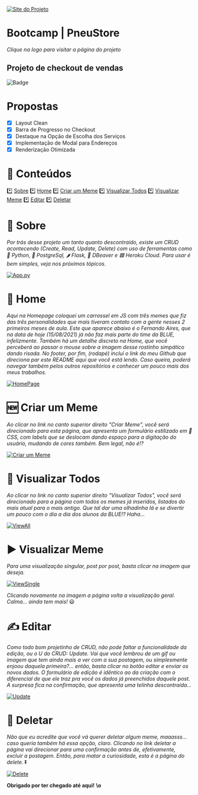 [![Site do Projeto](https://i.imgur.com/5U1yeQ0.png)](https://bluememers.herokuapp.com/)
# Bootcamp | PneuStore
*Clique na logo para visitar a página do projeto*
## Projeto de checkout de vendas

![Badge](https://img.shields.io/date/1630014400)

### 

# Propostas

- [x] Layout Clean
- [x] Barra de Progresso no Checkout
- [x] Destaque na Opção de Escolha dos Serviços 
- [x] Implementação de Modal para Endereços
- [x] Renderização Otimizada 

:memo: Conteúdos
=================
<!--ts-->
   *️⃣ [Sobre](#Sobre)
   *️⃣ [Home](#Home)
   *️⃣ [Criar um Meme](#Create)
   *️⃣ [Visualizar Todos](#Read-All)
   *️⃣ [Visualizar Meme](#Read-Single)
   *️⃣ [Editar](#Update)
   *️⃣ [Deletar](#Delete)
<!--te-->

# 🎉 Sobre <a name="Sobre"></a>
*Por trás desse projeto um tanto quanto descontraído, existe um CRUD acontecendo (Create, Read, Update, Delete) com uso de ferramentas como 🐍 Python, 🐘 PostgreSql, 🌶️ Flask, 🐻 DBeaver e 🟪 Heroku Cloud. Para usar é bem simples, veja nos próximos tópicos.*

[![App.py](https://i.imgur.com/4iKJkDE.png)](https://github.com/GHEPT/ProjCRUD_Mod2#readme)

# 🤩 Home <a name="Home"></a>
*Aqui na Homepage coloquei um carrossel em JS com três memes que fiz das três personalidades que mais tiveram contato com a gente nesses 2 primeiros meses de aula. Este que aparece abaixo é o Fernando Aires, que na data de hoje (15/08/2021) já não faz mais parte do time da BLUE, infelizmente. Também há um detalhe discreto na Home, que você perceberá ao passar o mouse sobre a imagem desse rostinho simpático dando risada.*
*No footer, por fim, (rodapé) incluí o link do meu Github que direciona par este README aqui que você está lendo. Caso queira, poderá navegar também pelos outros repositórios e conhecer um pouco mais dos meus trabalhos.*

[![HomePage](https://i.imgur.com/T5uZ1qM.png)](https://github.com/GHEPT/ProjCRUD_Mod2#readme)

# 🆕 Criar um Meme <a name="Create"></a>
*Ao clicar no link no canto superior direito "Criar Meme", você será direcionado para esta página, que apresenta um formulário estilizado em 🎨 CSS, com labels que se deslocam dando espaço para a digitação do usuário, mudando de cores também. Bem legal, não é!?*

[![Criar um Meme](https://i.imgur.com/e3uKjLN.png)](https://github.com/GHEPT/ProjCRUD_Mod2#readme)

# 👀 Visualizar Todos <a name="Read-All"></a>
*Ao clicar no link no canto superior direito "Visualizar Todos", você será direcionado para a página com todos os memes já inseridos, listados do mais atual para o mais antigo. Que tal dar uma olhadinha lá e se divertir um pouco com o dia a dia dos alunos da BLUE!? Haha...*

[![ViewAll](https://imgur.com/LD5u7Jc.png)](https://github.com/GHEPT/ProjCRUD_Mod2#readme)

# ▶️ Visualizar Meme <a name="Read-Single"></a>
*Para uma visualização singular, post por post, basta clicar na imagem que deseja.*

[![ViewSingle](https://imgur.com/lq47zse.png)](https://github.com/GHEPT/ProjCRUD_Mod2#readme)

*Clicando novamente na imagem a página volta a visualização geral. Calma... ainda tem mais!* 😃 

# ✍️ Editar <a name="Update"></a>
*Como todo bom projetinho de CRUD, não pode faltar a funcionalidade da edição, ou o U do CRUD: Update. Vai que você lembrou de um gif ou imagem que tem ainda mais a ver com a sua postagem, ou simplesmente enjoou daquela primeira?... então, basta clicar no botão editar e enviar os novos dados.*
*O formulário de edição é idêntico ao da criação com o diferencial de que ele traz pra você os dados já preenchidos daquele post. A surpresa fica na confirmação, que apresenta uma telinha descontraída...*

[![Update](https://imgur.com/raSt6K8.png)](https://github.com/GHEPT/ProjCRUD_Mod2#readme)

# 💢 Deletar <a name="Delete"></a>
*Não que eu acredite que você vá querer deletar algum meme, maaasss... caso queria também há essa opção, claro. Clicando no link deletar a página vai direcionar para uma confirmação antes de, efetivamente, excluir a postagem. Então, para matar a curiosidade, esta é a página do delete.* ⏬ 

[![Delete](https://imgur.com/pDyeoaB.png)](https://github.com/GHEPT/ProjCRUD_Mod2#readme)

**Obrigado por ter chegado até aqui!**
**\o**
